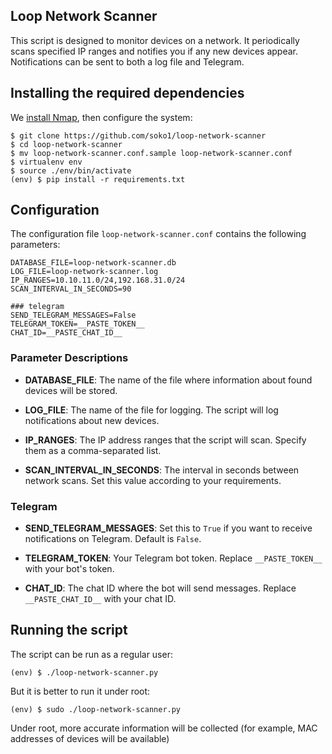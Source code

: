 ## Loop Network Scanner

This script is designed to monitor devices on a network. It periodically scans specified IP ranges and notifies you if any new devices appear. Notifications can be sent to both a log file and Telegram.

## Installing the required dependencies

We [install Nmap](https://nmap.org/download), then configure the system:

```
$ git clone https://github.com/soko1/loop-network-scanner 
$ cd loop-network-scanner
$ mv loop-network-scanner.conf.sample loop-network-scanner.conf
$ virtualenv env
$ source ./env/bin/activate
(env) $ pip install -r requirements.txt
```

## Configuration

The configuration file `loop-network-scanner.conf` contains the following parameters:

```
DATABASE_FILE=loop-network-scanner.db
LOG_FILE=loop-network-scanner.log
IP_RANGES=10.10.11.0/24,192.168.31.0/24
SCAN_INTERVAL_IN_SECONDS=90

### telegram
SEND_TELEGRAM_MESSAGES=False
TELEGRAM_TOKEN=__PASTE_TOKEN__
CHAT_ID=__PASTE_CHAT_ID__
```

### Parameter Descriptions

- **DATABASE_FILE**: The name of the file where information about found devices will be stored. 

- **LOG_FILE**: The name of the file for logging. The script will log notifications about new devices. 

- **IP_RANGES**: The IP address ranges that the script will scan. Specify them as a comma-separated list. 

- **SCAN_INTERVAL_IN_SECONDS**: The interval in seconds between network scans. Set this value according to your requirements. 

### Telegram

- **SEND_TELEGRAM_MESSAGES**: Set this to `True` if you want to receive notifications on Telegram. Default is `False`.

- **TELEGRAM_TOKEN**: Your Telegram bot token. Replace `__PASTE_TOKEN__` with your bot's token.

- **CHAT_ID**: The chat ID where the bot will send messages. Replace `__PASTE_CHAT_ID__` with your chat ID.

## Running the script

The script can be run as a regular user:

```
(env) $ ./loop-network-scanner.py
```

But it is better to run it under root:

```
(env) $ sudo ./loop-network-scanner.py
```

Under root, more accurate information will be collected (for example, MAC addresses of devices will be available)

